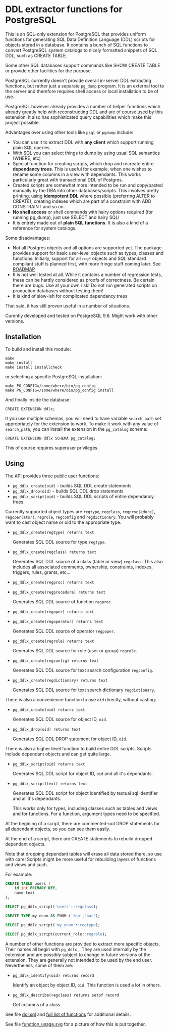 DDL extractor functions  for PostgreSQL
=======================================

This is an SQL-only extension for PostgreSQL that provides uniform functions for generating 
SQL Data Definition Language (DDL) scripts for objects stored in a database. 
It contains a bunch of SQL functions  to convert PostgreSQL system catalogs 
to nicely formatted snippets of SQL DDL, such as CREATE TABLE.

Some other SQL databases support commands like SHOW CREATE TABLE or provide 
other facilities for the purpose. 

PostgreSQL currently doesn't provide overall in-server DDL extracting functions,
but rather just a separate `pg_dump` program. It is an external tool to the server 
and therefore requires shell access or local installation to be of use.

PostgreSQL however already provides a number of helper functions which already greatly help 
with reconstructing DDL and are of course used by this extension.
It also has sophisticated query capabilities which make this project possible.

Advantages over using other tools like `psql` or `pgdump` include:

- You can use it to extract DDL with **any client** which support running plain SQL queries
- With SQL you can select things to dump by using usual SQL semantics (WHERE, etc)
- Special function for creating scripts, which drop and recreate entire **dependancy trees**.
  This is useful for example, when one wishes to rename some columns in a view with dependants.
  This works particularly great with transactional DDL of Postgres.
- Created scripts are somewhat more intended to be run and copy/pasted manually by the DBA
  into other databases/scripts. This involves 
   pretty printing,
   using **idempotent DDL** where possible (preferring ALTER to CREATE), 
   creating indexes which are part of a constraint with ADD CONSTRAINT and so on.
- **No shell access** or shell commands with hairy options required (for running pg_dump), just use SELECT and hairy SQL!
- It is entrely made out of **plain SQL functions**. It is also a kind of a reference for system catalogs.

Some disadvantages:

- Not all Postgres objects and all options are supported yet. 
  The package provides support for basic user-level objects such as types, classes and functions.
  Initially, support for all `reg*` objects and SQL standard compliant stuff is planned first,
  with more fringe stuff coming later. See [ROADMAP](ROADMAP.md)
- It is not well tested at all. While it contains a number of regression tests, these can be
  hardly considered as proofs of correctness. Be certain there are bugs. Use at your own risk!
  Do not run generated scripts on production databases without testing them!
- It is kind of slow-ish for complicated dependancy trees

That said, it has still proven useful in a number of situations.


Curently developed and tested on PostgreSQL 9.6. Might work with other versions.
 

Installation
------------

To build and install this module:

    make
    make install
    make install installcheck

or selecting a specific PostgreSQL installation:

    make PG_CONFIG=/some/where/bin/pg_config
    make PG_CONFIG=/some/where/bin/pg_config install

And finally inside the database:

    CREATE EXTENSION ddlx;

It you use multiple schemas, you will need to have variable `search_path` 
set appropriately for the extension to work. To make it work with any value of
`search_path`, you can install the extension in the `pg_catalog` schema:

    CREATE EXTENSION ddlx SCHEMA pg_catalog;

This of course requires superuser privileges.

Using
-----

The API provides three public user functions:

- `pg_ddlx_create(oid)` - builds SQL DDL create statements
- `pg_ddlx_drop(oid)` - builds SQL DDL drop statements
- `pg_ddlx_script(oid)` - builds SQL DDL scripts of entire dependancy trees

Currently supported object types are 
`regtype`, `regclass`, `regproc(edure)`, `regoper(ator)`, `regrole`,
`regconfig` and `regdictionary`.
You will probably want to cast object name or oid to the appropriate type.

- `pg_ddlx_create(regtype) returns text`

    Generates SQL DDL source for type `regtype`.

- `pg_ddlx_create(regclass) returns text`

    Generates SQL DDL source of a class (table or view) `regclass`.
    This also includes all associated comments, ownership, constraints, 
    indexes, triggers, rules, grants, etc...

- `pg_ddlx_create(regproc) returns text`
- `pg_ddlx_create(regprocedure) returns text`

    Generates SQL DDL source of function `regproc`.

- `pg_ddlx_create(regoper) returns text`
- `pg_ddlx_create(regoperator) returns text`

    Generates SQL DDL source of operator `regpoper`.

- `pg_ddlx_create(regrole) returns text`

    Generates SQL DDL source for role (user or group) `regrole`.
    
- `pg_ddlx_create(regconfig) returns text`

    Generates SQL DDL source for text search configuration `regconfig`.
    
- `pg_ddlx_create(regdictionary) returns text`

    Generates SQL DDL source for text search dictionary `regdictionary`.
    

There is also a convenience function to use `oid` directly, without casting:

- `pg_ddlx_create(oid) returns text`

    Generates SQL DDL source for object ID, `oid`.

- `pg_ddlx_drop(oid) returns text`

    Generates SQL DDL DROP statement for object ID, `oid`.

There is also a higher level function to build entire DDL scripts. 
Scripts include dependant objects and can get quite large.

- `pg_ddlx_script(oid) returns text`

    Generates SQL DDL script for object ID, `oid` and all it's dependants.

- `pg_ddlx_script(text) returns text`

    Generates SQL DDL script for object identified by textual sql identifier
    and all it's dependants.
    
    This works only for types, including classes such as tables and views and
    for functions. For a function, argument types need to be specified.

At the begining of a script, there are commented-out DROP statements for all dependant objects, 
so you can see them easily.

At the end of a script, there are CREATE statements to rebuild dropped dependant objects.

Note that dropping dependant tables will erase all data stored there, so use with care!
Scripts might be more useful for rebuilding layers of functions and views and such.

For example:

```sql
CREATE TABLE users (
    id int PRIMARY KEY,
    name text
);

SELECT pg_ddlx_script('users'::regclass);

CREATE TYPE my_enum AS ENUM ('foo','bar');

SELECT pg_ddlx_script('my_enum'::regtype);

SELECT pg_ddlx_script(current_role::regrole);

```

A number of other functions are provided to extract more specific objects.
Their names all begin with `pg_ddlx_`. They are used internally by the extension 
and are possibly subject to change in future versions of the extension. 
They are generally not intended to be used by the end user. 
Nevertheless, some of them are:

- `pg_ddlx_identify(oid) returns record`

    Identify an object by object ID, `oid`. This function is used a lot in others.

- `pg_ddlx_describe(regclass) returns setof record`

    Get columns of a class.

See file [ddl.sql](ddl.sql) and [full list of functions](test/expected/init.out) for additional details.

See file [function_usage.svg](docs/function_usage.svg) for a picture of how this is put together.

